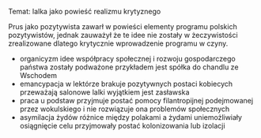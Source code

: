 Temat: lalka jako powieść realizmu krytyznego 

Prus jako pozytywista zawarł w powieści elementy programu polskich pozytywistów, jednak zauważył że te idee nie zostały w żeczywistości zrealizowane dlatego krytycznie wprowadzenie programu w czyny. 
- organicyzm 
idee współpracy społecznej i rozwoju gospodarczego państwa zostały podważone przykładem jest spółka do chandlu ze Wschodem 
- emancypacja
w lektórze brakuje pozytywnych postaci kobiecych przeważają salonowe lalki wyjątkiem jest zasławska
- praca u podstaw 
przyjmuje postać pomocy filantropijnej podejmowanej przez wokulskiego i nie rozwiązuje ona problemów społecznych 
- asymilacja żydów 
różnice między polakami a żydami uniemożliwiały osiągnięcie celu przyjmowały postać kolonizowania lub izolacji 
